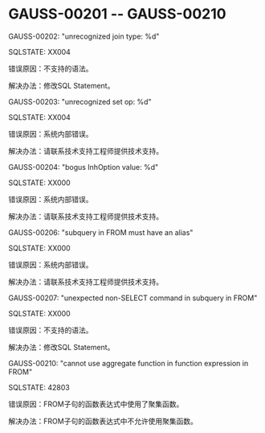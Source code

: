 # GAUSS-00201 -- GAUSS-00210

GAUSS-00202: "unrecognized join type: %d"

SQLSTATE: XX004

错误原因：不支持的语法。

解决办法：修改SQL Statement。

GAUSS-00203: "unrecognized set op: %d"

SQLSTATE: XX004

错误原因：系统内部错误。

解决办法：请联系技术支持工程师提供技术支持。

GAUSS-00204: "bogus InhOption value: %d"

SQLSTATE: XX000

错误原因：系统内部错误。

解决办法：请联系技术支持工程师提供技术支持。

GAUSS-00206: "subquery in FROM must have an alias"

SQLSTATE: XX000

错误原因：系统内部错误。

解决办法：请联系技术支持工程师提供技术支持。

GAUSS-00207: "unexpected non-SELECT command in subquery in FROM"

SQLSTATE: XX000

错误原因：不支持的语法。

解决办法：修改SQL Statement。

GAUSS-00210: "cannot use aggregate function in function expression in FROM"

SQLSTATE: 42803

错误原因：FROM子句的函数表达式中使用了聚集函数。

解决办法：FROM子句的函数表达式中不允许使用聚集函数。

